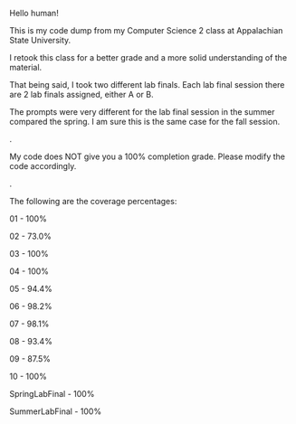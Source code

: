 Hello human!

This is my code dump from my Computer Science 2 class at Appalachian State University. 

I retook this class for a better grade and a more solid understanding of the material. 

That being said, I took two different lab finals. Each lab final session there are 2 lab finals assigned, either A or B. 

The prompts were very different for the lab final session in the summer compared the spring. I am sure this is the same case for the fall session.

.

My code does NOT give you a 100% completion grade. Please modify the code accordingly.

.

The following are the coverage percentages:

01 - 100%

02 - 73.0%

03 - 100%

04 - 100%

05 - 94.4%

06 - 98.2%

07 - 98.1%

08 - 93.4%

09 - 87.5%

10 - 100%

SpringLabFinal - 100%

SummerLabFinal - 100%
